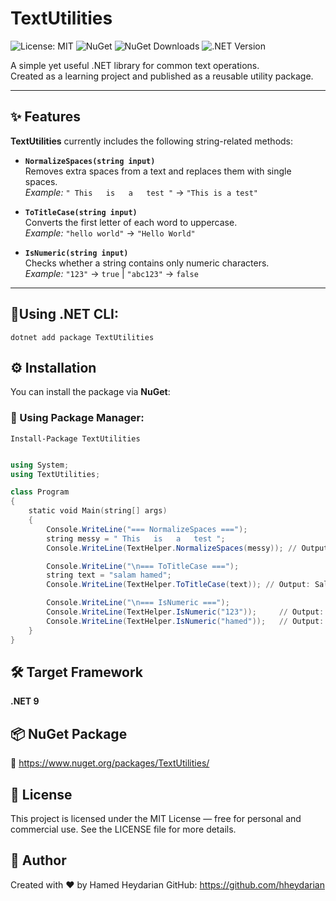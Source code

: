 # TextUtilities

![License: MIT](https://img.shields.io/badge/License-MIT-green.svg)
![NuGet](https://img.shields.io/nuget/v/TextUtilities)
![NuGet Downloads](https://img.shields.io/nuget/dt/TextUtilities.svg)
![.NET Version](https://img.shields.io/badge/.NET-9-purple.svg)

A simple yet useful .NET library for common text operations.  
Created as a learning project and published as a reusable utility package.

---

## ✨ Features

**TextUtilities** currently includes the following string-related methods:

- **`NormalizeSpaces(string input)`**  
  Removes extra spaces from a text and replaces them with single spaces.  
  _Example:_ `" This   is   a   test "` → `"This is a test"`

- **`ToTitleCase(string input)`**  
  Converts the first letter of each word to uppercase.  
  _Example:_ `"hello world"` → `"Hello World"`

- **`IsNumeric(string input)`**  
  Checks whether a string contains only numeric characters.  
  _Example:_ `"123"` → `true` | `"abc123"` → `false`

---
## 🔸Using .NET CLI:
```
dotnet add package TextUtilities
```
## ⚙️ Installation

You can install the package via **NuGet**:

### 🔸 Using Package Manager:
```
Install-Package TextUtilities
```
```powershell

using System;
using TextUtilities;

class Program
{
    static void Main(string[] args)
    {
        Console.WriteLine("=== NormalizeSpaces ===");
        string messy = " This   is   a   test ";
        Console.WriteLine(TextHelper.NormalizeSpaces(messy)); // Output: This is a test

        Console.WriteLine("\n=== ToTitleCase ===");
        string text = "salam hamed";
        Console.WriteLine(TextHelper.ToTitleCase(text)); // Output: Salam Hamed

        Console.WriteLine("\n=== IsNumeric ===");
        Console.WriteLine(TextHelper.IsNumeric("123"));     // Output: True
        Console.WriteLine(TextHelper.IsNumeric("hamed"));   // Output: False
    }
}
```

## 🛠 Target Framework
**.NET 9**

## 📦 NuGet Package
🔗 https://www.nuget.org/packages/TextUtilities/

## 📄 License
This project is licensed under the MIT License — free for personal and commercial use.
See the LICENSE file for more details.

## 👤 Author
Created with ❤️ by Hamed Heydarian
GitHub: https://github.com/hheydarian
